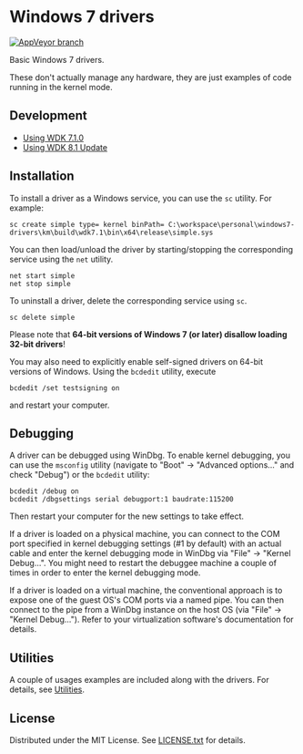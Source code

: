 Windows 7 drivers
=================

[![AppVeyor branch](https://img.shields.io/appveyor/ci/egor-tensin/windows7-drivers/master?label=AppVeyor)](https://ci.appveyor.com/project/egor-tensin/windows7-drivers/branch/master)

Basic Windows 7 drivers.

These don't actually manage any hardware, they are just examples of code
running in the kernel mode.

Development
-----------

* [Using WDK 7.1.0](km/build/wdk7.1/README.md)
* [Using WDK 8.1 Update](km/build/wdk8.1update/README.md)

Installation
------------

To install a driver as a Windows service, you can use the `sc` utility.
For example:

    sc create simple type= kernel binPath= C:\workspace\personal\windows7-drivers\km\build\wdk7.1\bin\x64\release\simple.sys

You can then load/unload the driver by starting/stopping the corresponding
service using the `net` utility.

    net start simple
    net stop simple

To uninstall a driver, delete the corresponding service using `sc`.

    sc delete simple

Please note that **64-bit versions of Windows 7 (or later) disallow loading
32-bit drivers**!

You may also need to explicitly enable self-signed drivers on 64-bit versions
of Windows.
Using the `bcdedit` utility, execute

    bcdedit /set testsigning on

and restart your computer.

Debugging
---------

A driver can be debugged using WinDbg.
To enable kernel debugging, you can use the `msconfig` utility (navigate to
"Boot" -> "Advanced options..." and check "Debug") or the `bcdedit` utility:

    bcdedit /debug on
    bcdedit /dbgsettings serial debugport:1 baudrate:115200

Then restart your computer for the new settings to take effect.

If a driver is loaded on a physical machine, you can connect to the COM port
specified in kernel debugging settings (#1 by default) with an actual cable and
enter the kernel debugging mode in WinDbg via "File" -> "Kernel Debug...".
You might need to restart the debuggee machine a couple of times in order to
enter the kernel debugging mode.

If a driver is loaded on a virtual machine, the conventional approach is to
expose one of the guest OS's COM ports via a named pipe.
You can then connect to the pipe from a WinDbg instance on the host OS (via
"File" -> "Kernel Debug...").
Refer to your virtualization software's documentation for details.

Utilities
---------

A couple of usages examples are included along with the drivers.
For details, see [Utilities].

[Utilities]: um/README.md

License
-------

Distributed under the MIT License.
See [LICENSE.txt] for details.

[LICENSE.txt]: LICENSE.txt
